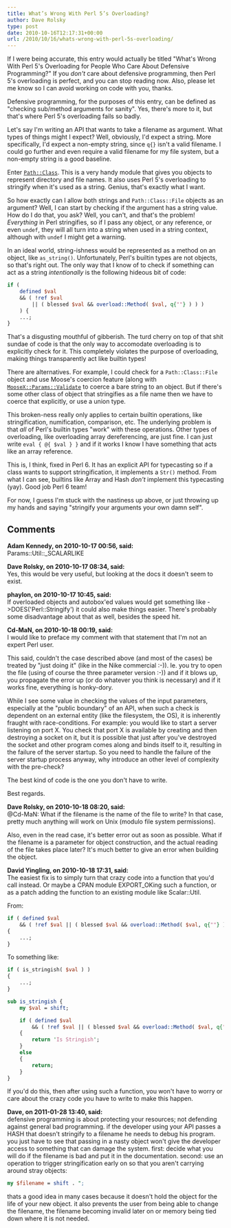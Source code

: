 ```yaml
---
title: What’s Wrong With Perl 5’s Overloading?
author: Dave Rolsky
type: post
date: 2010-10-16T12:17:31+00:00
url: /2010/10/16/whats-wrong-with-perl-5s-overloading/
---
```

If I were being accurate, this entry would actually be titled "What's Wrong With Perl 5's Overloading for People Who Care About Defensive Programming?" If you _don't_ care about defensive programming, then Perl 5's overloading is perfect, and you can stop reading now. Also, please let me know so I can avoid working on code with you, thanks.

Defensive programming, for the purposes of this entry, can be defined as "checking sub/method arguments for sanity". Yes, there's more to it, but that's where Perl 5's overloading fails so badly.

Let's say I'm writing an API that wants to take a filename as argument. What types of things might I expect? Well, obviously, I'd expect a string. More specifically, I'd expect a non-empty string, since `q{}` isn't a valid filename. I could go further and even require a valid filename for my file system, but a non-empty string is a good baseline.

Enter [`Path::Class`][1]. This is a very handy module that gives you objects to represent directory and file names. It also uses Perl 5's overloading to stringify when it's used as a string. Genius, that's exactly what I want.

So how exactly can I allow both strings and `Path::Class::File` objects as an argument? Well, I can start by checking if the argument has a string value. How do I do that, you ask? Well, you can't, and that's the problem! _Everything_ in Perl stringifies, so if I pass any object, or any reference, or even `undef`, they will all turn into a string when used in a string context, although with `undef` I might get a warning.

In an ideal world, string-ishness would be represented as a method on an object, like `as_string()`. Unfortunately, Perl's builtin types are not objects, so that's right out. The only way that I know of to check if something can act as a string _intentionally_ is the following hideous bit of code:

```perl
if (
    defined $val
    && ( !ref $val
        || ( blessed $val && overload::Method( $val, q{""} ) ) )
    ) {
    ...;
}
```

That's a disgusting mouthful of gibberish. The turd cherry on top of that shit sundae of code is that the only way to accomodate overloading is to explicitly check for it. This completely violates the purpose of overloading, making things transparently act like builtin types!

There are alternatives. For example, I could check for a `Path::Class::File` object and use Moose's coercion feature (along with [`MooseX::Params::Validate`][2] to coerce a bare string to an object. But if there's some other class of object that stringifies as a file name then we have to coerce that explicitly, or use a union type.

This broken-ness really only applies to certain builtin operations, like stringification, numification, comparison, etc. The underlying problem is that _all_ of Perl's builtin types "work" with these operations. Other types of overloading, like overloading array dereferencing, are just fine. I can just write `eval { @{ $val } }` and if it works I know I have something that acts like an array reference.

This is, I think, fixed in Perl 6. It has an explicit API for typecasting so if a class wants to support stringification, it implements a `Str()` method. From what I can see, builtins like Array and Hash _don't_ implement this typecasting (yay). Good job Perl 6 team!

For now, I guess I'm stuck with the nastiness up above, or just throwing up my hands and saying "stringify your arguments your own damn self".

 [1]: http://search.cpan.org/dist/Path-Class
 [2]: http://search.cpan.org/dist/MooseX-Params-Validate

## Comments

**Adam Kennedy, on 2010-10-17 00:56, said:**  
Params::Util::_SCALARLIKE

**Dave Rolsky, on 2010-10-17 08:34, said:**  
Yes, this would be very useful, but looking at the docs it doesn't seem to exist.

**phaylon, on 2010-10-17 10:45, said:**  
If overloaded objects and autobox'ed values would get something like ->DOES('Perl::Stringify') it could also make things easier. There's probably some disadvantage about that as well, besides the speed hit.

**Cd-MaN, on 2010-10-18 00:19, said:**  
I would like to preface my comment with that statement that I'm not an expert Perl user.

This said, couldn't the case described above (and most of the cases) be treated by "just doing it" (like in the Nike commercial :-)). Ie. you try to open the file (using of course the three parameter version :-)) and if it blows up, you propagate the error up (or do whatever you think is necessary) and if it works fine, everything is honky-dory.

While I see some value in checking the values of the input parameters, especially at the "public boundary" of an API, when such a check is dependent on an external entity (like the filesystem, the OS), it is inherently fraught with race-conditions. For example: you would like to start a server listening on port X. You check that port X is available by creating and then destroying a socket on it, but it is possible that just after you've destroyed the socket and other program comes along and binds itself to it, resulting in the failure of the server startup. So you need to handle the failure of the server startup process anyway, why introduce an other level of complexity with the pre-check?

The best kind of code is the one you don't have to write.

Best regards.

**Dave Rolsky, on 2010-10-18 08:20, said:**  
@Cd-MaN: What if the filename is the name of the file to write? In that case, pretty much anything will work on Unix (modulo file system permissions).

Also, even in the read case, it's better error out as soon as possible. What if the filename is a parameter for object construction, and the actual reading of the file takes place later? It's much better to give an error when building the object.

**David Yingling, on 2010-10-18 17:31, said:**  
The easiest fix is to simply turn that crazy code into a function that you'd call instead. Or maybe a CPAN module EXPORT_OKing such a function, or as a patch adding the function to an existing module like Scalar::Util.

From:

```perl
if ( defined $val
    && ( !ref $val || ( blessed $val && overload::Method( $val, q{""} ) ) ) )
{
    ...;
}
```

To something like:

```perl
if ( is_stringish( $val ) )
{
    ...;
}

sub is_stringish {
    my $val = shift;

    if ( defined $val
        && ( !ref $val || ( blessed $val && overload::Method( $val, q{""} ) ) ) )
    {
        return 'Is Stringish';
    }
    else 
    {
        return;
    }
}
```

If you'd do this, then after using such a function, you won't have to worry or care about the crazy code you have to write to make this happen.

**Dave, on 2011-01-28 13:40, said:**  
defensive programming is about protecting your resources; not defending against general bad programming. if the developer using your API passes a HASH that doesn't stringify to a filename he needs to debug his program. you just have to see that passing in a nasty object won't give the developer access to something that can damage the system. first: decide what you will do if the filename is bad and put it in the documentation. second: use an operation to trigger stringification early on so that you aren't carrying around stray objects:

```perl
my $filename = shift . ";
```

thats a good idea in many cases because it doesn't hold the object for the life of your new object. it also prevents the user from being able to change the filename, the filename becoming invalid later on or memory being tied down where it is not needed.
